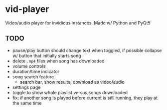 # vid-player

Video/audio player for invidious instances. Made w/ Python and PyQt5

## TODO
- pause/play button should change text when toggled, if possible collapse w/ button that initially starts song
- delete `.mp4` files when song has downloaded
- volume controls
- duration/time indicator
- song search feature
    - search bar, show results, download as video/audio
- settings page
- toggle to show whole playlist versus songs downloaded
- fix: if another song is played before current is still running, they play at the same time
